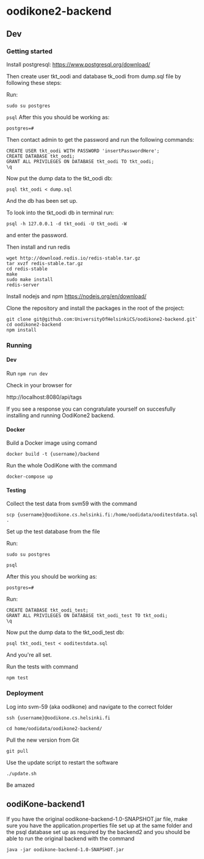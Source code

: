 # oodikone2-backend

## Dev

### Getting started

Install postgresql:
https://www.postgresql.org/download/

Then create user tkt_oodi and database tk_oodi from dump.sql file by following these steps: 

Run:

`sudo su postgres`

`psql`
After this you should be working as:

`postgres=#` 

Then contact admin to get the password and run the following commands: 

```
CREATE USER tkt_oodi WITH PASSWORD 'insertPasswordHere';
CREATE DATABASE tkt_oodi;
GRANT ALL PRIVILEGES ON DATABASE tkt_oodi TO tkt_oodi;
\q
```
Now put the dump data to the tkt_oodi db: 

`psql tkt_oodi < dump.sql`

And the db has been set up.

To look into the tkt_oodi db in terminal run:

`psql -h 127.0.0.1 -d tkt_oodi -U tkt_oodi -W`

and enter the password.

Then install and run redis

```
wget http://download.redis.io/redis-stable.tar.gz
tar xvzf redis-stable.tar.gz
cd redis-stable
make
sudo make install
redis-server
```

Install nodejs and npm
https://nodejs.org/en/download/

Clone the repository and install the packages in the root of the project:

```
git clone git@github.com:UniversityOfHelsinkiCS/oodikone2-backend.git`
cd oodikone2-backend
npm install
```

### Running 

#### Dev

Run `npm run dev`

Check in your browser for

http://localhost:8080/api/tags

If you see a response you can congratulate yourself on succesfully installing and running OodiKone2 backend.

#### Docker

Build a Docker image using comand 

`docker build -t {username}/backend`

Run the whole OodiKone with the command 

`docker-compose up`

#### Testing

Collect the test data from svm59  with the command

`scp {username}@oodikone.cs.helsinki.fi:/home/oodidata/ooditestdata.sql .`

Set up the test database from the file

Run:

`sudo su postgres`

`psql`

After this you should be working as:

`postgres=#` 

Run: 

```
CREATE DATABASE tkt_oodi_test;
GRANT ALL PRIVILEGES ON DATABASE tkt_oodi_test TO tkt_oodi;
\q
```
Now put the dump data to the tkt_oodi_test db: 

`psql tkt_oodi_test < ooditestdata.sql`

And you're all set. 

Run the tests with command

`npm test`

### Deployment

Log into svm-59 (aka oodikone) and navigate to the correct folder

`ssh {username}@oodikone.cs.helsinki.fi`

`cd home/oodidata/oodikone2-backend/`

Pull the new version from Git

`git pull`

Use the update script to restart the software

`./update.sh`

Be amazed

## oodiKone-backend1

If you have the original oodikone-backend-1.0-SNAPSHOT.jar file, make sure you have the application.properties file set up at the same folder and the psql database set up as required by the backend2 and you should be able to run the original backend with the command

`java -jar oodikone-backend-1.0-SNAPSHOT.jar`
